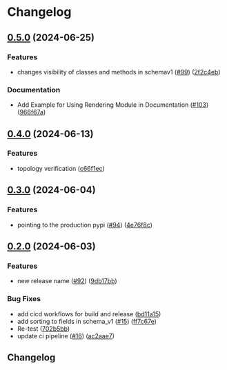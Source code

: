 # Changelog

## [0.5.0](https://github.com/PsiQ/qref/compare/v0.4.0...v0.5.0) (2024-06-25)


### Features

* changes visibility of classes and methods in schemav1 ([#99](https://github.com/PsiQ/qref/issues/99)) ([2f2c4eb](https://github.com/PsiQ/qref/commit/2f2c4eb032e4d5385804e6e5cbefef631906997c))


### Documentation

* Add Example for Using Rendering Module in Documentation ([#103](https://github.com/PsiQ/qref/issues/103)) ([966f67a](https://github.com/PsiQ/qref/commit/966f67a05b240e9412f784c1fd580fb706536341))

## [0.4.0](https://github.com/PsiQ/qref/compare/v0.3.0...v0.4.0) (2024-06-13)


### Features

* topology verification ([c66f1ec](https://github.com/PsiQ/qref/commit/c66f1ec1cf029a0194a3fafa4a40a07efa5a674f))

## [0.3.0](https://github.com/PsiQ/qref/compare/v0.2.0...v0.3.0) (2024-06-04)


### Features

* pointing to the production pypi ([#94](https://github.com/PsiQ/qref/issues/94)) ([4e76f8c](https://github.com/PsiQ/qref/commit/4e76f8c41456c222fc5a9499e8f6dd0ef57dbbcb))

## [0.2.0](https://github.com/PsiQ/qref/compare/v0.1.2...v0.2.0) (2024-06-03)


### Features

* new release name ([#92](https://github.com/PsiQ/qref/issues/92)) ([9db17bb](https://github.com/PsiQ/qref/commit/9db17bb867285c7b170b015a0b289719da1ba1ac))


### Bug Fixes

* add cicd workflows for build and release ([bd11a15](https://github.com/PsiQ/qref/commit/bd11a153d00e3210cfec322b9492307efc21eb24))
* add sorting to fields in schema_v1 ([#15](https://github.com/PsiQ/qref/issues/15)) ([ff7c67e](https://github.com/PsiQ/qref/commit/ff7c67e0c89e79ca2f1c99f107c6a0cfc02cc29c))
* Re-test ([702b5bb](https://github.com/PsiQ/qref/commit/702b5bbacf2ca88769150b059133468b5fca9fbd))
* update ci pipeline ([#16](https://github.com/PsiQ/qref/issues/16)) ([ac2aae7](https://github.com/PsiQ/qref/commit/ac2aae785194003ad2ac8365e2befcd3f6b238ae))

## Changelog
